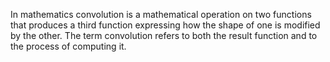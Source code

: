 In mathematics convolution is a mathematical operation on two functions that produces a third function expressing how the shape of one is modified by the other. The term convolution refers to both the result function and to the process of computing it.
